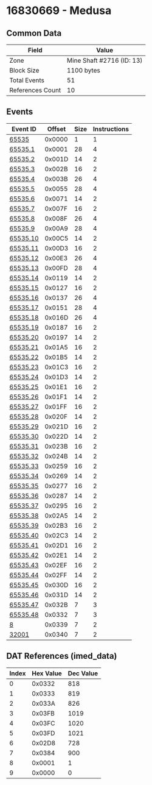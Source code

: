 # 16830669 - Medusa

## Common Data

| Field            | Value                     |
|------------------|---------------------------|
| Zone             | Mine Shaft #2716 (ID: 13) |
| Block Size       | 1100 bytes                |
| Total Events     | 51                        |
| References Count | 10                        |

## Events

| Event ID                  | Offset   |   Size |   Instructions |
|---------------------------|----------|--------|----------------|
| [65535](./65535.md)       | 0x0000   |      1 |              1 |
| [65535.1](./65535.1.md)   | 0x0001   |     28 |              4 |
| [65535.2](./65535.2.md)   | 0x001D   |     14 |              2 |
| [65535.3](./65535.3.md)   | 0x002B   |     16 |              2 |
| [65535.4](./65535.4.md)   | 0x003B   |     26 |              4 |
| [65535.5](./65535.5.md)   | 0x0055   |     28 |              4 |
| [65535.6](./65535.6.md)   | 0x0071   |     14 |              2 |
| [65535.7](./65535.7.md)   | 0x007F   |     16 |              2 |
| [65535.8](./65535.8.md)   | 0x008F   |     26 |              4 |
| [65535.9](./65535.9.md)   | 0x00A9   |     28 |              4 |
| [65535.10](./65535.10.md) | 0x00C5   |     14 |              2 |
| [65535.11](./65535.11.md) | 0x00D3   |     16 |              2 |
| [65535.12](./65535.12.md) | 0x00E3   |     26 |              4 |
| [65535.13](./65535.13.md) | 0x00FD   |     28 |              4 |
| [65535.14](./65535.14.md) | 0x0119   |     14 |              2 |
| [65535.15](./65535.15.md) | 0x0127   |     16 |              2 |
| [65535.16](./65535.16.md) | 0x0137   |     26 |              4 |
| [65535.17](./65535.17.md) | 0x0151   |     28 |              4 |
| [65535.18](./65535.18.md) | 0x016D   |     26 |              4 |
| [65535.19](./65535.19.md) | 0x0187   |     16 |              2 |
| [65535.20](./65535.20.md) | 0x0197   |     14 |              2 |
| [65535.21](./65535.21.md) | 0x01A5   |     16 |              2 |
| [65535.22](./65535.22.md) | 0x01B5   |     14 |              2 |
| [65535.23](./65535.23.md) | 0x01C3   |     16 |              2 |
| [65535.24](./65535.24.md) | 0x01D3   |     14 |              2 |
| [65535.25](./65535.25.md) | 0x01E1   |     16 |              2 |
| [65535.26](./65535.26.md) | 0x01F1   |     14 |              2 |
| [65535.27](./65535.27.md) | 0x01FF   |     16 |              2 |
| [65535.28](./65535.28.md) | 0x020F   |     14 |              2 |
| [65535.29](./65535.29.md) | 0x021D   |     16 |              2 |
| [65535.30](./65535.30.md) | 0x022D   |     14 |              2 |
| [65535.31](./65535.31.md) | 0x023B   |     16 |              2 |
| [65535.32](./65535.32.md) | 0x024B   |     14 |              2 |
| [65535.33](./65535.33.md) | 0x0259   |     16 |              2 |
| [65535.34](./65535.34.md) | 0x0269   |     14 |              2 |
| [65535.35](./65535.35.md) | 0x0277   |     16 |              2 |
| [65535.36](./65535.36.md) | 0x0287   |     14 |              2 |
| [65535.37](./65535.37.md) | 0x0295   |     16 |              2 |
| [65535.38](./65535.38.md) | 0x02A5   |     14 |              2 |
| [65535.39](./65535.39.md) | 0x02B3   |     16 |              2 |
| [65535.40](./65535.40.md) | 0x02C3   |     14 |              2 |
| [65535.41](./65535.41.md) | 0x02D1   |     16 |              2 |
| [65535.42](./65535.42.md) | 0x02E1   |     14 |              2 |
| [65535.43](./65535.43.md) | 0x02EF   |     16 |              2 |
| [65535.44](./65535.44.md) | 0x02FF   |     14 |              2 |
| [65535.45](./65535.45.md) | 0x030D   |     16 |              2 |
| [65535.46](./65535.46.md) | 0x031D   |     14 |              2 |
| [65535.47](./65535.47.md) | 0x032B   |      7 |              3 |
| [65535.48](./65535.48.md) | 0x0332   |      7 |              3 |
| [8](./8.md)               | 0x0339   |      7 |              2 |
| [32001](./32001.md)       | 0x0340   |      7 |              2 |

## DAT References (imed_data)

|   Index | Hex Value   |   Dec Value |
|---------|-------------|-------------|
|       0 | 0x0332      |         818 |
|       1 | 0x0333      |         819 |
|       2 | 0x033A      |         826 |
|       3 | 0x03FB      |        1019 |
|       4 | 0x03FC      |        1020 |
|       5 | 0x03FD      |        1021 |
|       6 | 0x02D8      |         728 |
|       7 | 0x0384      |         900 |
|       8 | 0x0001      |           1 |
|       9 | 0x0000      |           0 |
